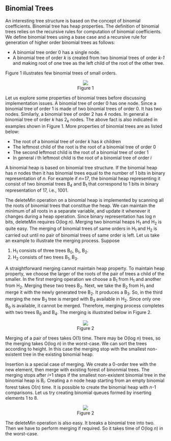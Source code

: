 ## Binomial Trees

An interesting tree structure is based on the concept of binomial coefficients. Binomial tree has heap properties.
The definition of binomial trees relies on the recursive rules for computation of binomial coefficients.
We define binomial trees using a base case and a recursive rule for generation of higher order binomial trees
as follows:

- A binomial tree order 0 has a single node. 
- A binomial tree of order <i>k</i> is created from two binomial trees of order <i>k-1</i> and making root of
  one tree as the left child of the root of the other tree.
  
Figure 1 illustrates few binomial trees of small orders. 
<p style="text-align:center">
  <img src="../images/binomialTreeExamples.png"><br>
  Figure 1
</p>

Let us explore some properties of binomial trees before discussing implementation issues. A binomial tree of
order 0 has one node. Since a binomial tree of order 1 is made of two binomial trees of order 0. It has two
nodes. Similarly, a binomial tree of order 2 has 4 nodes. In general a binomial tree of order <i>k</i> has
2<sub><i>k</i></sub> nodes. The above fact is also indicated in examples shown in Figure 1. More properties 
of binomial trees are as listed below:

- The root of a binomial tree of order <i>k</i> has <i>k</i> children
- The leftmost child of the root is the root of a binomial tree of order 0
- The second leftmost child is the root of a binomial tree of order 1
- In general <i>i</i> th leftmost child is the root of a binomial tree of order  <i>i</i>

A binomial heap is based on binomial tree structure. If the binomial heap has <i>n</i> nodes then 
it has binomial trees equal to the number of 1 bits in binary representation of <i>n</i>. For example if
<i>n=17</i>, the binomial heap representing it consist of two binomial trees 
B<sub>4</sub> and B<sub>1</sub> that correspond to 1 bits in binary representation of 17, i.e., 1001.

The deleteMin operation on a binomial heap is implemented by scanning all the roots of binomial trees that
constitue the heap. We can maintain the minimum of all roots in a separate variable, and update it whenever
it changes during a heap operation. Since binary representation has log <i>n</i> bits, deleteMin requires
O(log <i>n</i>). Merging two binomial heaps H<sub>1</sub> and H<sub>2</sub> is quite easy. 
The merging of binomial trees of same orders in H<sub>1</sub> and H<sub>2</sub> is carried out
until no pair of binomial trees of same order is left. Let us take an example to illustrate the merging
process. Suppose 

1. H<sub>1</sub> consists of three trees B<sub>0</sub>, B<sub>1</sub>, B<sub>2</sub>.
2. H<sub>2</sub> consists of two trees B<sub>1</sub>, B<sub>3</sub>.

A straightforward merging cannot maintain heap property. To maintain heap property, we choose 
the larger of the roots of the pair of trees a child of the smaller. In the first merging operation 
we choose a B<sub>1</sub> from H<sub>1</sub> and another from H<sub>2</sub>. Merging these two trees
B<sub>2</sub>. Next, we take the B<sub>2</sub> from H<sub>1</sub> and merge it with the newly
generated tree B<sub>2</sub>. It produces a B<sub>3</sub>. So, in the third merging the new 
B<sub>3</sub> tree is merged with B<sub>3</sub> available in H<sub>2</sub>. Since only one B<sub>0</sub> 
is available, it cannot be merged. Therefore, merging process completes with two trees B<sub>0</sub>
and B<sub>4</sub>. The merging is illustrated below in Figure 2. 
<p style="text-align:center">
  <img src="../images/binomialTreeMerging.png"><br>
  Figure 2
</p>
Merging of a pair of trees takes O(1) time. There may be O(log <i>n</i>) trees, so the merging takes
O(log <i>n</i>) in the worst-case. We can sort the trees according to height. In this case the merging
stop with the smallest non-existent tree in the existing binomial heap.

Insertion is a special case of merging. We create a 0-order tree with the new element, then merge
with existing forest of binonmial trees. The merging stops after <i>i</i>+1 steps if the smallest 
non-existent binomial tree in the binomial heap is B<sub><i>i</i></sub>. Creating a <i>n</i> node
heap starting from an empty binomial forest takes O(<i>n</i>) time. It is possible to create the 
binomial heap with <i>n</i>-1 comparisons. Let us try creating binomial queues formed by inserting
elements 1 to 8. 
<p style="text-align:center">
  <img src="../images/binomialTreeInsertion.png"><br>
  Figure 2
</p>

The deleteMin operation is also easy. It breaks a binomial tree into two. Then we have to perform
merging if required. So it takes time of O(log <i>n</i>) in the worst-case.

